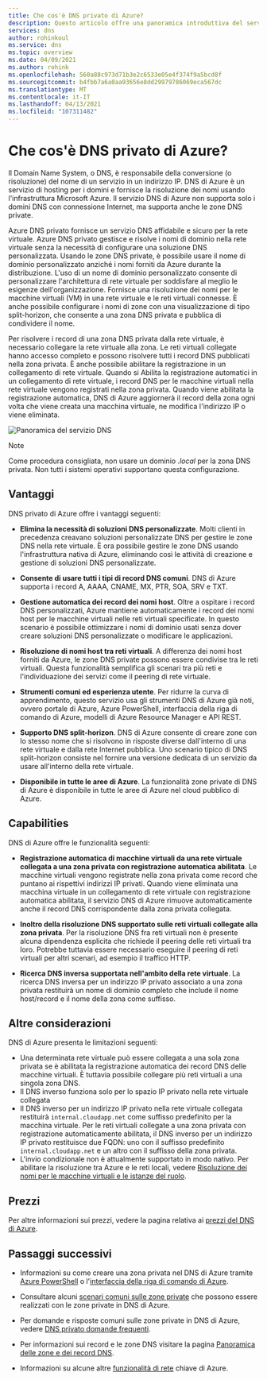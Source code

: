```yaml
---
title: Che cos'è DNS privato di Azure?
description: Questo articolo offre una panoramica introduttiva del servizio di hosting DNS privato in Microsoft Azure.
services: dns
author: rohinkoul
ms.service: dns
ms.topic: overview
ms.date: 04/09/2021
ms.author: rohink
ms.openlocfilehash: 560a88c973d71b3e2c6533e05e4f374f9a5bcd8f
ms.sourcegitcommit: b4fbb7a6a0aa93656e8dd29979786069eca567dc
ms.translationtype: MT
ms.contentlocale: it-IT
ms.lasthandoff: 04/13/2021
ms.locfileid: "107311482"
---
```

# <a name="what-is-azure-private-dns"></a>Che cos'è DNS privato di Azure?

Il Domain Name System, o DNS, è responsabile della conversione (o risoluzione) del nome di un servizio in un indirizzo IP.  DNS di Azure è un servizio di hosting per i domini e fornisce la risoluzione dei nomi usando l'infrastruttura Microsoft Azure. Il servizio DNS di Azure non supporta solo i domini DNS con connessione Internet, ma supporta anche le zone DNS private.

Azure DNS privato fornisce un servizio DNS affidabile e sicuro per la rete virtuale. Azure DNS privato gestisce e risolve i nomi di dominio nella rete virtuale senza la necessità di configurare una soluzione DNS personalizzata. Usando le zone DNS private, è possibile usare il nome di dominio personalizzato anziché i nomi forniti da Azure durante la distribuzione. L'uso di un nome di dominio personalizzato consente di personalizzare l'architettura di rete virtuale per soddisfare al meglio le esigenze dell'organizzazione. Fornisce una risoluzione dei nomi per le macchine virtuali (VM) in una rete virtuale e le reti virtuali connesse. È anche possibile configurare i nomi di zone con una visualizzazione di tipo split-horizon, che consente a una zona DNS privata e pubblica di condividere il nome.

Per risolvere i record di una zona DNS privata dalla rete virtuale, è necessario collegare la rete virtuale alla zona. Le reti virtuali collegate hanno accesso completo e possono risolvere tutti i record DNS pubblicati nella zona privata. È anche possibile abilitare la registrazione in un collegamento di rete virtuale. Quando si Abilita la registrazione automatici in un collegamento di rete virtuale, i record DNS per le macchine virtuali nella rete virtuale vengono registrati nella zona privata. Quando viene abilitata la registrazione automatica, DNS di Azure aggiornerà il record della zona ogni volta che viene creata una macchina virtuale, ne modifica l'indirizzo IP o viene eliminata.

![Panoramica del servizio DNS](./media/private-dns-overview/scenario.png)

> [!NOTE]
> Come procedura consigliata, non usare un dominio *.local* per la zona DNS privata. Non tutti i sistemi operativi supportano questa configurazione.

## <a name="benefits"></a>Vantaggi

DNS privato di Azure offre i vantaggi seguenti:

* **Elimina la necessità di soluzioni DNS personalizzate**. Molti clienti in precedenza creavano soluzioni personalizzate DNS per gestire le zone DNS nella rete virtuale. È ora possibile gestire le zone DNS usando l'infrastruttura nativa di Azure, eliminando così le attività di creazione e gestione di soluzioni DNS personalizzate.

* **Consente di usare tutti i tipi di record DNS comuni**. DNS di Azure supporta i record A, AAAA, CNAME, MX, PTR, SOA, SRV e TXT.

* **Gestione automatica dei record dei nomi host**. Oltre a ospitare i record DNS personalizzati, Azure mantiene automaticamente i record dei nomi host per le macchine virtuali nelle reti virtuali specificate. In questo scenario è possibile ottimizzare i nomi di dominio usati senza dover creare soluzioni DNS personalizzate o modificare le applicazioni.

* **Risoluzione di nomi host tra reti virtuali**. A differenza dei nomi host forniti da Azure, le zone DNS private possono essere condivise tra le reti virtuali. Questa funzionalità semplifica gli scenari tra più reti e l'individuazione dei servizi come il peering di rete virtuale.

* **Strumenti comuni ed esperienza utente**. Per ridurre la curva di apprendimento, questo servizio usa gli strumenti DNS di Azure già noti, ovvero portale di Azure, Azure PowerShell, interfaccia della riga di comando di Azure, modelli di Azure Resource Manager e API REST.

* **Supporto DNS split-horizon**. DNS di Azure consente di creare zone con lo stesso nome che si risolvono in risposte diverse dall'interno di una rete virtuale e dalla rete Internet pubblica. Uno scenario tipico di DNS split-horizon consiste nel fornire una versione dedicata di un servizio da usare all'interno della rete virtuale.

* **Disponibile in tutte le aree di Azure**. La funzionalità zone private di DNS di Azure è disponibile in tutte le aree di Azure nel cloud pubblico di Azure.

## <a name="capabilities"></a>Capabilities

DNS di Azure offre le funzionalità seguenti:

* **Registrazione automatica di macchine virtuali da una rete virtuale collegata a una zona privata con registrazione automatica abilitata**. Le macchine virtuali vengono registrate nella zona privata come record che puntano ai rispettivi indirizzi IP privati. Quando viene eliminata una macchina virtuale in un collegamento di rete virtuale con registrazione automatica abilitata, il servizio DNS di Azure rimuove automaticamente anche il record DNS corrispondente dalla zona privata collegata.

* **Inoltro della risoluzione DNS supportato sulle reti virtuali collegate alla zona privata**. Per la risoluzione DNS fra reti virtuali non è presente alcuna dipendenza esplicita che richiede il peering delle reti virtuali tra loro. Potrebbe tuttavia essere necessario eseguire il peering di reti virtuali per altri scenari, ad esempio il traffico HTTP.

* **Ricerca DNS inversa supportata nell'ambito della rete virtuale**. La ricerca DNS inversa per un indirizzo IP privato associato a una zona privata restituirà un nome di dominio completo che include il nome host/record e il nome della zona come suffisso.

## <a name="other-considerations"></a>Altre considerazioni

DNS di Azure presenta le limitazioni seguenti:

* Una determinata rete virtuale può essere collegata a una sola zona privata se è abilitata la registrazione automatica dei record DNS delle macchine virtuali. È tuttavia possibile collegare più reti virtuali a una singola zona DNS.
* Il DNS inverso funziona solo per lo spazio IP privato nella rete virtuale collegata
* Il DNS inverso per un indirizzo IP privato nella rete virtuale collegata restituirà `internal.cloudapp.net` come suffisso predefinito per la macchina virtuale. Per le reti virtuali collegate a una zona privata con registrazione automaticamente abilitata, il DNS inverso per un indirizzo IP privato restituisce due FQDN: uno con il suffisso predefinito `internal.cloudapp.net` e un altro con il suffisso della zona privata.
* L'invio condizionale non è attualmente supportato in modo nativo. Per abilitare la risoluzione tra Azure e le reti locali, vedere [Risoluzione dei nomi per le macchine virtuali e le istanze del ruolo](../virtual-network/virtual-networks-name-resolution-for-vms-and-role-instances.md).
 
## <a name="pricing"></a>Prezzi

Per altre informazioni sui prezzi, vedere la pagina relativa ai [prezzi del DNS di Azure](https://azure.microsoft.com/pricing/details/dns/).

## <a name="next-steps"></a>Passaggi successivi

* Informazioni su come creare una zona privata nel DNS di Azure tramite [Azure PowerShell](./private-dns-getstarted-powershell.md) o l'[interfaccia della riga di comando di Azure](./private-dns-getstarted-cli.md).

* Consultare alcuni [scenari comuni sulle zone private](./private-dns-scenarios.md) che possono essere realizzati con le zone private in DNS di Azure.

* Per domande e risposte comuni sulle zone private in DNS di Azure, vedere [DNS privato domande frequenti](./dns-faq-private.md).

* Per informazioni sui record e le zone DNS visitare la pagina [Panoramica delle zone e dei record DNS](dns-zones-records.md).

* Informazioni su alcune altre [funzionalità di rete](../networking/networking-overview.md) chiave di Azure.
